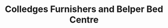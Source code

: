 ---
title: "Colledges Furnishers and Belper Bed Centre"
url: /belper/colledges-furnishers-and-belper-bed-centre/
shop: furniture
---